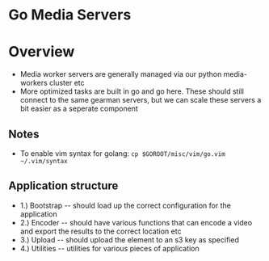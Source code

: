 Go Media Servers
=

Overview
=

-	Media worker servers are generally managed via our python media-workers cluster etc
-	More optimized tasks are built in go and go here. These should still connect to the same gearman servers, but we can scale these servers a bit easier as a seperate component

Notes
-

-	To enable vim syntax for golang: `cp $GOROOT/misc/vim/go.vim ~/.vim/syntax`



Application structure
-

-	1.) Bootstrap -- should load up the correct configuration for the application
-	2.) Encoder -- should have various functions that can encode a video and export the results to the correct location etc
-	3.) Upload -- should upload the element to an s3 key as specified 
-	4.) Utilities -- utilities for various pieces of application






